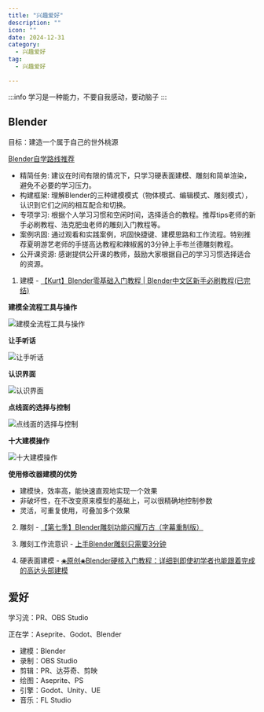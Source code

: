 ```yaml
---
title: "兴趣爱好"
description: ""
icon: ""
date: 2024-12-31
category:
  - 兴趣爱好
tag:
  - 兴趣爱好

---
```

:::info
学习是一种能力，不要自我感动，要动脑子
:::

## Blender

目标：建造一个属于自己的世外桃源

[Blender自学路线推荐](https://www.bilibili.com/video/BV1ys421T73p/?spm_id_from=333.337.search-card.all.click&vd_source=834d9d69a86c55d6acbaf9e5dbe37bb2)

- 精简任务: 建议在时间有限的情况下，只学习硬表面建模、雕刻和简单渲染，避免不必要的学习压力。
- 构建框架: 理解Blender的三种建模模式（物体模式、编辑模式、雕刻模式），认识到它们之间的相互配合和切换。
- 专项学习: 根据个人学习习惯和空闲时间，选择适合的教程。推荐tips老师的新手必刷教程、浩克肥虫老师的雕刻入门教程等。
- 案例巩固: 通过观看和实践案例，巩固快捷键、建模思路和工作流程。特别推荐夏明游艺老师的手搓高达教程和辣椒酱的3分钟上手布兰德雕刻教程。
- 公开课资源: 感谢提供公开课的教师，鼓励大家根据自己的学习习惯选择适合的资源。

1. 建模 - [【Kurt】Blender零基础入门教程 | Blender中文区新手必刷教程(已完结)](https://www.bilibili.com/video/BV14u41147YH?spm_id_from=333.788.videopod.episodes&vd_source=834d9d69a86c55d6acbaf9e5dbe37bb2&p=3)

**建模全流程工具与操作**

![建模全流程工具与操作](https://drawingbed-686.pages.dev/myblog/202501042142731.png)

**让手听话**

![让手听话](https://drawingbed-686.pages.dev/myblog/202501010024999.png)

**认识界面**

![认识界面](https://drawingbed-686.pages.dev/myblog/202501010106645.png)

**点线面的选择与控制**

![点线面的选择与控制](https://drawingbed-686.pages.dev/myblog/202501041138619.png)

**十大建模操作**

![十大建模操作](https://drawingbed-686.pages.dev/myblog/202501041210243.png)

**使用修改器建模的优势**
- 建模快，效率高，能快速直观地实现一个效果
- 非破坏性，在不改变原来模型的基础上，可以很精确地控制参数
- 灵活，可重复使用，可叠加多个效果

2. 雕刻 - [【第七季】Blender雕刻功能闪耀万古（字幕重制版）](https://www.bilibili.com/video/BV1dc411f79E?spm_id_from=333.788.recommend_more_video.0&vd_source=834d9d69a86c55d6acbaf9e5dbe37bb2)

3. 雕刻工作流意识 - [上手Blender雕刻只需要3分钟](https://www.bilibili.com/video/BV1JL4y1A75k/?spm_id_from=333.337.search-card.all.click&vd_source=834d9d69a86c55d6acbaf9e5dbe37bb2)

4. 硬表面建模 - [◈原创◈Blender硬核入门教程：详细到即使初学者也能跟着完成的高达头部建模](https://www.bilibili.com/video/BV1uD4y1F7YV/?spm_id_from=333.337.search-card.all.click&vd_source=834d9d69a86c55d6acbaf9e5dbe37bb2)

## 爱好

学习流：PR、OBS Studio

正在学：Aseprite、Godot、Blender

- 建模：Blender
- 录制：OBS Studio
- 剪辑：PR、达芬奇、剪映
- 绘图：Aseprite、PS
- 引擎：Godot、Unity、UE
- 音乐：FL Studio

